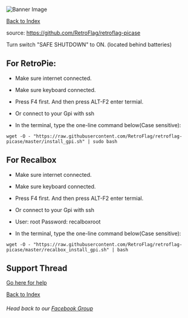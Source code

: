 ![Banner Image](https://sinisterspatula.github.io/RetroflagGpiGuides/images/GuidesBanner.png)

[Back to Index](https://sinisterspatula.github.io/RetroflagGpiGuides/)


source: https://github.com/RetroFlag/retroflag-picase

Turn switch "SAFE SHUTDOWN" to ON. (located behind batteries)

## For RetroPie:

* Make sure internet connected.

* Make sure keyboard connected.

* Press F4 first. And then press ALT-F2 enter termial.

* Or connect to your Gpi with ssh

* In the terminal, type the one-line command below(Case sensitive):

```
wget -O - "https://raw.githubusercontent.com/RetroFlag/retroflag-picase/master/install_gpi.sh" | sudo bash
```


## For Recalbox

* Make sure internet connected.

* Make sure keyboard connected.

* Press F4 first. And then press ALT-F2 enter termial.

* Or connect to your Gpi with ssh

* User: root Password: recalboxroot

* In the terminal, type the one-line command below(Case sensitive):

```
wget -O - "https://raw.githubusercontent.com/RetroFlag/retroflag-picase/master/recalbox_install_gpi.sh" | bash
```


## Support Thread
[Go here for help](https://www.facebook.com/groups/401660300458844/)

[Back to Index](https://sinisterspatula.github.io/RetroflagGpiGuides/)

###### Head back to our [Facebook Group](https://www.facebook.com/groups/401660300458844/)

